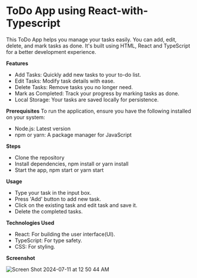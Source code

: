 # ToDo App using React-with-Typescript
This ToDo App helps you manage your tasks easily. You can add, edit, delete, and mark tasks as done. It's built using HTML, React and TypeScript for a better development experience.

**Features**
- Add Tasks: Quickly add new tasks to your to-do list.
- Edit Tasks: Modify task details with ease.
- Delete Tasks: Remove tasks you no longer need.
- Mark as Completed: Track your progress by marking tasks as done.
- Local Storage: Your tasks are saved locally for persistence.

**Prerequisites**
To run the application, ensure you have the following installed on your system:
- Node.js: Latest version
- npm or yarn: A package manager for JavaScript

**Steps**
- Clone the repository
- Install dependencies, npm install or yarn install
- Start the app, npm start or yarn start

**Usage**
- Type your task in the input box.
- Press 'Add' button to add new task.
- Click on the existing task and edit task and save it.
- Delete the completed tasks.

**Technologies Used**
- React: For building the user interface(UI).
- TypeScript: For type safety.
- CSS: For styling.


**Screenshot**

![Screen Shot 2024-07-11 at 12 50 44 AM](https://github.com/sr2498/React-with-Typescript/assets/134464080/33122be4-6049-4dff-bf3c-7de45edbfd08)
